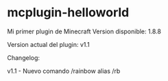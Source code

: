 # mcplugin-helloworld

Mi primer plugin de Minecraft
Version disponible: 1.8.8

Version actual del plugin: v1.1

Changelog:

v1.1 - Nuevo comando /rainbow alias /rb
